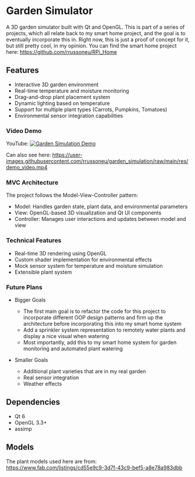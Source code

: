 # Garden Simulator

A 3D garden simulator built with Qt and OpenGL. This is part of a series of projects, which all relate back to my smart home project, and the goal is to eventually incorporate this in. Right now, this is just a proof of concept for it, but still pretty cool, in my opinion. 
You can find the smart home project here:
https://github.com/rrussoneu/RPi_Home

## Features

- Interactive 3D garden environment
- Real-time temperature and moisture monitoring
- Drag-and-drop plant placement system
- Dynamic lighting based on temperature
- Support for multiple plant types (Carrots, Pumpkins, Tomatoes)
- Environmental sensor integration capabilities


### Video Demo
YouTube:
[![Garden Simulation Demo](https://img.youtube.com/vi/xmJIMEWbbcs/maxresdefault.jpg)](https://www.youtube.com/watch?v=xmJIMEWbbcs)

Can also see here:
https://user-images.githubusercontent.com/rrussoneu/garden_simulation/raw/main/res/demo_video.mp4

### MVC Architecture
The project follows the Model-View-Controller pattern:

- Model: Handles garden state, plant data, and environmental parameters
- View: OpenGL-based 3D visualization and Qt UI components
- Controller: Manages user interactions and updates between model and view

### Technical Features

- Real-time 3D rendering using OpenGL
- Custom shader implementation for environmental effects
- Mock sensor system for temperature and moisture simulation
- Extensible plant system 

### Future Plans
- Bigger Goals
  - The first main goal is to refactor the code for this project to incorporate different OOP design patterns and firm up the architecture before incorporating this into my smart home system
  - Add a sprinkler system representation to remotely water plants and display a nice visual when watering
  - Most importantly, add this to my smart home system for garden monitoring and automated plant watering

- Smaller Goals
  - Additional plant varieties that are in my real garden
  - Real sensor integration
  - Weather effects

## Dependencies
- Qt 6
- OpenGL 3.3+
- assimp

## Models
The plant models used here are from:
https://www.fab.com/listings/cd55e9c9-3d7f-43c9-bef5-a8e78a983dbb